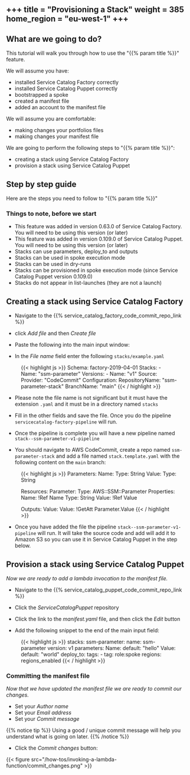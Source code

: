 +++
title = "Provisioning a Stack"
weight = 385
home_region = "eu-west-1"
+++
---

## What are we going to do?

This tutorial will walk you through how to use the "{{% param title %}}" feature.

We will assume you have:
 
 - installed Service Catalog Factory correctly
 - installed Service Catalog Puppet correctly
 - bootstrapped a spoke
 - created a manifest file
 - added an account to the manifest file

We will assume you are comfortable:
 - making changes your portfolios files
 - making changes your manifest file
 
We are going to perform the following steps to "{{% param title %}}":

- creating a stack using Service Catalog Factory
- provision a stack using Service Catalog Puppet


## Step by step guide

Here are the steps you need to follow to "{{% param title %}}"

### Things to note, before we start

- This feature was added in version 0.63.0 of Service Catalog Factory.  You will need to be using this version (or later)
- This feature was added in version 0.109.0 of Service Catalog Puppet.  You will need to be using this version (or later)
- Stacks can use parameters, deploy_to and outputs
- Stacks can be used in spoke execution mode
- Stacks can be used in dry-runs
- Stacks can be provisioned in spoke execution mode (since Service Catalog Puppet version 0.109.0)
- Stacks do not appear in list-launches (they are not a launch)

## Creating a stack using Service Catalog Factory

- Navigate to the {{% service_catalog_factory_code_commit_repo_link %}} 

- click _Add file_ and then _Create file_

- Paste the following into the main input window:

- In the _File name_ field enter the following `stacks/example.yaml`

 <figure>
  {{< highlight js >}}
Schema: factory-2019-04-01
Stacks:
  - Name: "ssm-parameter"
    Versions:
      - Name: "v1"
        Source:
          Provider: "CodeCommit"
          Configuration:
            RepositoryName: "ssm-parameter-stack"
            BranchName: "main"
  {{< / highlight >}}
 </figure>

- Please note the file name is not significant but it must have the extension `.yaml` and it must be in a directory named `stacks`

- Fill in the other fields and save the file.  Once you do the pipeline `servicecatalog-factory-pipeline` will run.  

- Once the pipeline is complete you will have a new pipeline named `stack--ssm-parameter-v1-pipeline`

- You should navigate to AWS CodeCommit, create a repo named `ssm-parameter-stack` and add a file named `stack.template.yaml` with the following content on the `main` branch:

 <figure>
  {{< highlight js >}}
Parameters:
  Name:
    Type: String
  Value:
    Type: String

Resources:
  Parameter:
    Type: AWS::SSM::Parameter
    Properties:
      Name: !Ref Name
      Type: String
      Value: !Ref Value

Outputs:
  Value:
    Value: !GetAtt Parameter.Value
{{< / highlight >}}
 </figure>

- Once you have added the file the pipeline `stack--ssm-parameter-v1-pipeline` will run.  It will take the source code and add will add it to Amazon S3 so you can use it in Service Catalog Puppet in the step below. 


## Provision a stack using Service Catalog Puppet

_Now we are ready to add a lambda invocation to the manifest file._

- Navigate to the {{% service_catalog_puppet_code_commit_repo_link %}}

- Click the *ServiceCatalogPuppet* repository

- Click the link to the *manifest.yaml* file, and then click the *Edit* button

- Add the following snippet to the end of the main input field:

 <figure>
  {{< highlight js >}}
stacks:
  ssm-parameter:
    name: ssm-parameter
    version: v1
    parameters:
      Name:
        default: "hello"
      Value:
        default: "world"
    deploy_to:
      tags:
        - tag: role:spoke
          regions: regions_enabled
  {{< / highlight >}}
 </figure>


### Committing the manifest file

_Now that we have updated the manifest file we are ready to commit our changes._

- Set your *Author name*
- Set your *Email address*
- Set your *Commit message*

{{% notice tip %}}
Using a good / unique commit message will help you understand what is going on later.
{{% /notice %}}


- Click the *Commit changes* button:

{{< figure src="/how-tos/invoking-a-lambda-function/commit_changes.png" >}}
